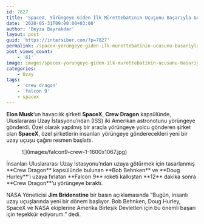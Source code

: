```yaml
---
id: 7827
title: 'SpaceX, Yörüngeye Giden İlk Mürettebatının Uçuşunu Başarıyla Gerçekleştirdi'
date: '2020-05-31T09:00:00+03:00'
author: 'Beyza Bayrakdar'
layout: post
guid: 'https://intersiber.com/?p=7827'
permalink: /spacex-yorungeye-giden-ilk-murettebatinin-ucusunu-basariyla-gerceklestirdi/
post_views_count:
    - '61'
image: images/spacex-yorungeye-giden-ilk-murettebatinin-ucusunu-basariyla-gerceklestirdi.jpg
categories:
    - Uzay
tags:
    - 'crew dragon'
    - 'falcon 9'
    - spacex
---
```


**Elon Musk**‘un havacılık şirketi **SpaceX**, **Crew Dragon** kapsülünde, Uluslararası Uzay İstasyonu’ndan (ISS) iki Amerikan astronotunu yörüngeye gönderdi. Özel olarak yapılmış bir araçla yörüngeye yolcu gönderen şirket olan **SpaceX**, özel şirketlerin insanları yörüngeye gönderecekleri yeni bir uzay uçuşu çağını resmen başlattı.

<figure class="wp-block-image size-large">![](images/falcon9-crew-1-1600x1067.jpg)</figure>İnsanları Uluslararası Uzay İstasyonu’ndan uzaya götürmek için tasarlanmış **Crew Dragon** kapsülünde bulunan **Bob Behnken** ve **Doug Hurley**‘i uzaya fırlatan **Falcon 9** roketi kalkıştan **12** dakika sonra **Crew Dragon**‘u yörüngeye bıraktı.

NASA Yöneticisi **Jim Bridenstine** bir basın açıklamasında “Bugün, insanlı uzay uçuşlarında yeni bir dönem başlıyor. Bob Behnken, Doug Hurley, SpaceX ve NASA ekiplerine Amerika Birleşik Devletleri için bu önemli başarı için teşekkür ediyorum.” dedi.
